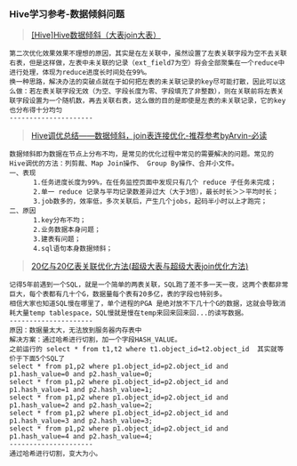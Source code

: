 ### Hive学习参考-数据倾斜问题
> [[Hive]Hive数据倾斜（大表join大表）](https://blog.csdn.net/yeweiouyang/article/details/45665727)
```
第二次优化效果效果不理想的原因，其实是在左关联中，虽然设置了左表关联字段为空不去关联右表，但是这样做，左表中未关联的记录（ext_field7为空）将会全部聚集在一个reduce中进行处理，体现为reduce进度长时间处在99%。 
换一种思路，解决办法的突破点就在于如何把左表的未关联记录的key尽可能打散，因此可以这么做：若左表关联字段无效（为空、字段长度为零、字段填充了非整数），则在关联前将左表关联字段设置为一个随机数，再去关联右表，这么做的目的是即使是左表的未关联记录，它的key也分布得十分均匀
--------------------- 
```
> [Hive调优总结——数据倾斜，join表连接优化-推荐参考byArvin-必读](https://blog.csdn.net/u012715448/article/details/78327618)
```
数据倾斜即为数据在节点上分布不均，是常见的优化过程中常见的需要解决的问题。常见的Hive调优的方法：列剪裁、Map Join操作、 Group By操作、合并小文件。
一、表现
      1.任务进度长度为99%，在任务监控页面中发现只有几个 reduce 子任务未完成；
      2.单一 reduce 记录与平均记录数差异过大（大于3倍），最长时长＞＞平均时长；
      3.job数多的，效率低，多次关联后，产生几个jobs，起码半小时以上才跑完；
二、原因
      1.key分布不均；
      2.业务数据本身问题；
      3.建表有问题；
      4.sql语句本身数据倾斜；
```
> [20亿与20亿表关联优化方法(超级大表与超级大表join优化方法)](https://blog.csdn.net/robinson1988/article/details/50756921)
```
记得5年前遇到一个SQL，就是一个简单的两表关联，SQL跑了差不多一天一夜，这两个表都非常巨大，每个表都有几十个G，数据量每个表有20多亿，表的字段也特别多。
相信大家也知道SQL慢在哪里了，单个进程的PGA 是绝对放不下几十个G的数据，这就会导致消耗大量temp tablespace，SQL慢就是慢在temp来回来回来回...的读写数据。  
--------------------- 
原因：数据量太大，无法放到服务器内存表中
解决方案：通过哈希进行切割，加一个字段HASH_VALUE。
之前运行的 select * from t1,t2 where t1.object_id=t2.object_id  其实就等价于下面5个SQL了
select * from p1,p2 where p1.object_id=p2.object_id and p1.hash_value=0 and p2.hash_value=0;
select * from p1,p2 where p1.object_id=p2.object_id and p1.hash_value=1 and p2.hash_value=1;
select * from p1,p2 where p1.object_id=p2.object_id and p1.hash_value=2 and p2.hash_value=2;
select * from p1,p2 where p1.object_id=p2.object_id and p1.hash_value=3 and p2.hash_value=3;
select * from p1,p2 where p1.object_id=p2.object_id and p1.hash_value=4 and p2.hash_value=4;
--------------------- 
通过哈希进行切割，变大为小。
```
> []()
```

```
> []()
```

```